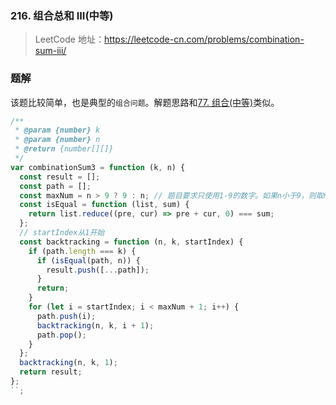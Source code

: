 ### 216. 组合总和 III(中等)

> LeetCode 地址：https://leetcode-cn.com/problems/combination-sum-iii/

### 题解
该题比较简单，也是典型的`组合问题`。解题思路和[77. 组合(中等)](https://github.com/kerwin-ly/Blog/blob/main/algorithm/backtracking/77.%20%E7%BB%84%E5%90%88(%E4%B8%AD%E7%AD%89).md)类似。
```js
/**
 * @param {number} k
 * @param {number} n
 * @return {number[][]}
 */
var combinationSum3 = function (k, n) {
  const result = [];
  const path = [];
  const maxNum = n > 9 ? 9 : n; // 题目要求只使用1-9的数字。如果n小于9，则取n
  const isEqual = function (list, sum) {
    return list.reduce((pre, cur) => pre + cur, 0) === sum;
  };
  // startIndex从1开始
  const backtracking = function (n, k, startIndex) {
    if (path.length === k) {
      if (isEqual(path, n)) {
        result.push([...path]);
      }
      return;
    }
    for (let i = startIndex; i < maxNum + 1; i++) {
      path.push(i);
      backtracking(n, k, i + 1);
      path.pop();
    }
  };
  backtracking(n, k, 1);
  return result;
};
``;
```
